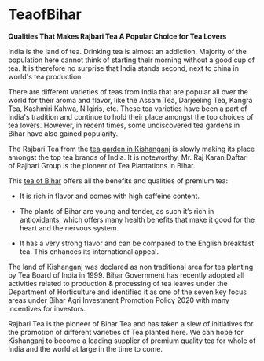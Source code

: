 # TeaofBihar
<b>Qualities That Makes Rajbari Tea A Popular Choice for Tea Lovers</b>

India is the land of tea. Drinking tea is almost an addiction. Majority of the population here cannot think of starting their morning without a good cup of tea. It is therefore no surprise that India stands second, next to china in world's tea production. 

There are different varieties of teas from India that are popular all over the world for their aroma and flavor, like the Assam Tea, Darjeeling Tea, Kangra Tea, Kashmiri Kahwa, Nilgiris, etc. These tea varieties have been a part of India's tradition and continue to hold their place amongst the top choices of tea lovers. However, in recent times, some undiscovered tea gardens in Bihar have also gained popularity. 

The Rajbari Tea from the <a href="https://www.rajbaritea.com/">tea garden in Kishanganj</a> is slowly making its place amongst the top tea brands of India. It is noteworthy, Mr. Raj Karan Daftari of Rajbari Group is the pioneer of Tea Plantations in Bihar.

This <a href="https://www.rajbaritea.com/">tea of Bihar</a> offers all the benefits and qualities of premium tea:

- It is rich in flavor and comes with high caffeine content.

- The plants of Bihar are young and tender, as such it’s rich in antioxidants, which offers many health benefits that make it good for the heart and the nervous system.  

- It has a very strong flavor and can be compared to the English breakfast tea. This enhances its international appeal. 

The land of Kishanganj was declared as non traditional area for tea planting by Tea Board of India in 1999. Bihar Government has recently adopted all activities related to production &  processing of tea leaves under the Department of Horticulture and identified it as one of the seven key focus areas under Bihar Agri Investment Promotion Policy 2020 with many incentives for investors.

 Rajbari Tea is the pioneer of Bihar Tea and has taken a slew of initiatives for the promotion of different varieties of Tea planted here. We can hope for Kishanganj to become a leading supplier of premium quality tea for whole of India and the world at large in the time to come. 

